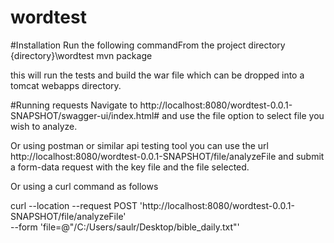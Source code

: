 # wordtest

#Installation
Run the following commandFrom the project directory {directory}\wordtest mvn package

this will run the tests and build the war file which can be dropped into a tomcat webapps directory.

#Running requests
Navigate to http://localhost:8080/wordtest-0.0.1-SNAPSHOT/swagger-ui/index.html# and use the file option to
select file you wish to analyze.

Or using postman or similar api testing tool you can use the url http://localhost:8080/wordtest-0.0.1-SNAPSHOT/file/analyzeFile
and submit a form-data request with the key file and the file selected.

Or using a curl command as follows

curl --location --request POST 'http://localhost:8080/wordtest-0.0.1-SNAPSHOT/file/analyzeFile' \
--form 'file=@"/C:/Users/saulr/Desktop/bible_daily.txt"'